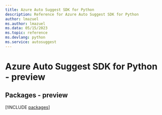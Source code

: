 ```yaml
---
title: Azure Auto Suggest SDK for Python
description: Reference for Azure Auto Suggest SDK for Python
author: lmazuel
ms.author: lmazuel
ms.data: 05/15/2023
ms.topic: reference
ms.devlang: python
ms.service: autosuggest
---
```

# Azure Auto Suggest SDK for Python - preview
## Packages - preview
[!INCLUDE [packages](auto-suggest-index.md)]